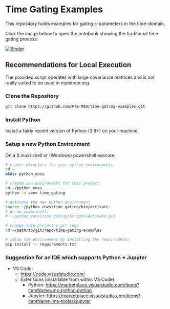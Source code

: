# Time Gating Examples

This repository holds examples for gating s-parameters in the time-domain.

Click the image below to open the notebook showing the traditional time gating process:

[![Binder](https://mybinder.org/badge_logo.svg)](https://mybinder.org/v2/gh/PTB-M4D/time-gating-examples/main?labpath=examples%2Finteractive_gating_with_unc.ipynb)

## Recommendations for Local Execution

The provided script operates with large covariance matrices and is not really suited to be used in mybinder.org.

### Clone the Repository

```bash
git clone https://github.com/PTB-M4D/time-gating-examples.git
```

### Install Python

Install a fairly recent version of Python (3.9+) on your machine.

### Setup a new Python Environment

On a (Linux) shell or (Windows) powershell execute:

```bash
# create directory for your python environments
cd ~
mkdir python_envs

# create new environment for this project
cd ~/python_envs
python -m venv time_gating

# activate the new python environment
source ~/python_envs/time_gating/bin/activate
# or on powershell: 
# ~\python_venv\time_gating\Scripts\Activate.ps1

# change into project's git repo
cd ~/path/to/git/repo/time-gating-examples

# setup the environment by installing the requirements
pip install -r requirements.txt
```

### Suggestion for an IDE which supports Python + Jupyter

- VS Code:
  - <https://code.visualstudio.com/>
  - Extensions (installable from within VS Code):
    - Python: <https://marketplace.visualstudio.com/items?itemName=ms-python.python>
    - Jupyter: <https://marketplace.visualstudio.com/items?itemName=ms-toolsai.jupyter>
